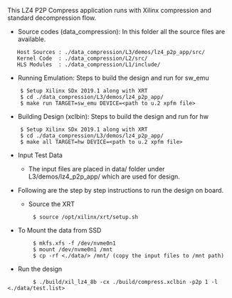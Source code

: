 This LZ4 P2P Compress application runs with Xilinx compression and standard decompression flow.

* Source codes (data_compression): In this folder all the source files are available.
```
   Host Sources : ./data_compression/L3/demos/lz4_p2p_app/src/
   Kernel Code  : ./data_compression/L2/src/
   HLS Modules  : ./data_compression/L1/include/
```

* Running Emulation: Steps to build the design and run for sw_emu
```
    $ Setup Xilinx SDx 2019.1 along with XRT 
    $ cd ./data_compression/L3/demos/lz4_p2p_app/
    $ make run TARGET=sw_emu DEVICE=<path to u.2 xpfm file>
```

* Building Design (xclbin): Steps to build the design and run for hw
```
    $ Setup Xilinx SDx 2019.1 along with XRT 
    $ cd ./data_compression/L3/demos/lz4_p2p_app/
    $ make all TARGET=hw DEVICE=<path to u.2 xpfm file> 
```

* Input Test Data
  - The input files are placed in data/ folder under L3/demos/lz4_p2p_app/ which are used for design.

* Following are the step by step instructions to run the design on board.
  - Source the XRT 
```
        $ source /opt/xilinx/xrt/setup.sh
```
  - To Mount the data from SSD
```
        $ mkfs.xfs -f /dev/nvme0n1
        $ mount /dev/nvme0n1 /mnt
        $ cp -rf <./data/> /mnt/ (copy the input files to /mnt path)
```
  - Run the design
```
        $ ./build/xil_lz4_8b -cx ./build/compress.xclbin -p2p 1 -l <./data/test.list>
```

